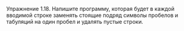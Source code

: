 Упражнение 1.18. Напишите программу, которая будет в каждой вводимой строке заменять стоящие подряд
символы пробелов и табуляций на один пробел и удалять пустые строки.